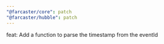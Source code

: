 ```yaml
---
"@farcaster/core": patch
"@farcaster/hubble": patch
---
```


feat: Add a function to parse the timestamp from the eventId
